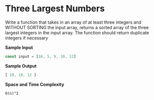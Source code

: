 # Three Largest Numbers 

Write a function that takes in an array of at least three integers and WITHOUT SORTING the input array,
returns a sorted array of the three largest integers in the input array. The function should return duplicate integers if necessary

**Sample Input**

```javascript
const input = [10, 5, 9, 10, 12]
```

**Sample Output**

```javascript
[ 10, 10, 12 ]
```

**Space and Time Complexity**

```
O(n)^2 
```
